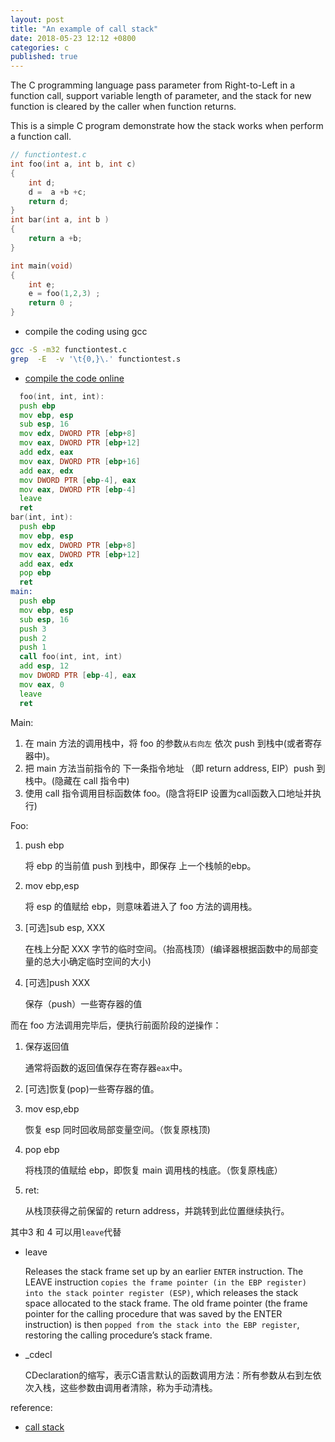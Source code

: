 ```yaml
---
layout: post
title: "An example of call stack"
date: 2018-05-23 12:12 +0800
categories: c
published: true
---
```


The C programming language pass parameter from Right-to-Left in a function call, support variable length of parameter, and the stack for new function is cleared by the caller when function returns.

This is a simple C program demonstrate how the stack works when perform a function call.

```c
// functiontest.c
int foo(int a, int b, int c)  
{
    int d;
    d =  a +b +c;
    return d;
}
int bar(int a, int b )
{
    return a +b;
}

int main(void)
{
    int e;
    e = foo(1,2,3) ;
    return 0 ;
}
```

- compile the coding using gcc

```sh
gcc -S -m32 functiontest.c
grep  -E  -v '\t{0,}\.' functiontest.s
```

- [compile the code online](https://godbolt.org/)

```asm
  foo(int, int, int):
  push ebp
  mov ebp, esp
  sub esp, 16
  mov edx, DWORD PTR [ebp+8]
  mov eax, DWORD PTR [ebp+12]
  add edx, eax
  mov eax, DWORD PTR [ebp+16]
  add eax, edx
  mov DWORD PTR [ebp-4], eax
  mov eax, DWORD PTR [ebp-4]
  leave
  ret
bar(int, int):
  push ebp
  mov ebp, esp
  mov edx, DWORD PTR [ebp+8]
  mov eax, DWORD PTR [ebp+12]
  add eax, edx
  pop ebp
  ret
main:
  push ebp
  mov ebp, esp
  sub esp, 16
  push 3
  push 2
  push 1
  call foo(int, int, int)
  add esp, 12
  mov DWORD PTR [ebp-4], eax
  mov eax, 0
  leave
  ret
```

Main:

1. 在 main 方法的调用栈中，将 foo 的参数`从右向左` 依次 push 到栈中(或者寄存器中)。
2. 把 main 方法当前指令的 下一条指令地址 （即 return address, EIP）push 到栈中。(隐藏在 call 指令中)
3. 使用 call 指令调用目标函数体 foo。(隐含将EIP 设置为call函数入口地址并执行)

Foo:

1. push ebp

   将 ebp 的当前值 push 到栈中，即保存 上一个栈帧的ebp。

2. mov ebp,esp

   将 esp 的值赋给 ebp，则意味着进入了 foo 方法的调用栈。

3. [可选]sub esp, XXX

   在栈上分配 XXX 字节的临时空间。（抬高栈顶）(编译器根据函数中的局部变量的总大小确定临时空间的大小)

4. [可选]push XXX

   保存（push）一些寄存器的值

而在 foo 方法调用完毕后，便执行前面阶段的逆操作：

1. 保存返回值

   通常将函数的返回值保存在寄存器`eax`中。

2. [可选]恢复(pop)一些寄存器的值。
3. mov esp,ebp 

   恢复 esp 同时回收局部变量空间。（恢复原栈顶)

4. pop ebp

   将栈顶的值赋给 ebp，即恢复 main 调用栈的栈底。（恢复原栈底）

5. ret:

   从栈顶获得之前保留的 return address，并跳转到此位置继续执行。


其中3 和 4 可以用`leave`代替

- leave

    Releases the stack frame set up by an earlier `ENTER` instruction. The LEAVE instruction `copies the frame pointer (in the EBP register) into the stack pointer register (ESP)`, which releases the stack space allocated to the stack frame. The old frame pointer (the frame pointer for the calling procedure that was saved by the ENTER instruction) is then `popped from the stack into the EBP register`, restoring the calling procedure’s stack frame.

- _cdecl
  
  CDeclaration的缩写，表示C语言默认的函数调用方法：所有参数从右到左依次入栈，这些参数由调用者清除，称为手动清栈。

reference:

- [call stack](https://blog.csdn.net/yang_yulei/article/details/45795591)
